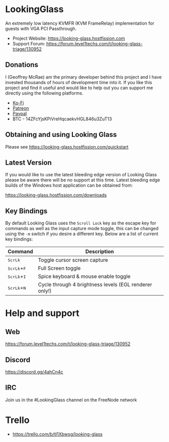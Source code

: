 # LookingGlass
An extremely low latency KVMFR (KVM FrameRelay) implementation for guests with VGA PCI Passthrough.

* Project Website: https://looking-glass.hostfission.com
* Support Forum: https://forum.level1techs.com/t/looking-glass-triage/130952

## Donations

I (Geoffrey McRae) am the primary developer behind this project and I have invested thousands of hours of development time into it.
If you like this project and find it useful and would like to help out you can support me directly using the following platforms.

* [Ko-Fi](https://ko-fi.com/lookingglass)
* [Patreon](https://www.patreon.com/gnif)
* [Paypal](https://www.paypal.com/cgi-bin/webscr?cmd=_s-xclick&hosted_button_id=ESQ72XUPGKXRY)
* BTC - 14ZFcYjsKPiVreHqcaekvHGL846u3ZuT13

## Obtaining and using Looking Glass

Please see https://looking-glass.hostfission.com/quickstart

## Latest Version

If you would like to use the latest bleeding edge version of Looking Glass please be aware there will be no support at this time.
Latest bleeding edge builds of the Windows host application can be obtained from:

https://looking-glass.hostfission.com/downloads

## Key Bindings

By default Looking Glass uses the `Scroll Lock` key as the escape key for commands as well as the input capture mode toggle, this can be changed using the `-m` switch if you desire a different key.
Below are a list of current key bindings:

| Command | Description |
|-|-|
| <kbd>ScrLk</kbd>   | Toggle cursor screen capture |
| <kbd>ScrLk</kbd>+<kbd>F</kbd> | Full Screen toggle |
| <kbd>ScrLk</kbd>+<kbd>I</kbd> | Spice keyboard & mouse enable toggle |
| <kbd>ScrLk</kbd>+<kbd>N</kbd> | Cycle through 4 brightness levels (EGL renderer only!) |

# Help and support

## Web

https://forum.level1techs.com/t/looking-glass-triage/130952

## Discord

https://discord.gg/4ahCn4c

## IRC

Join us in the #LookingGlass channel on the FreeNode network

# Trello

* https://trello.com/b/tI1Xbwsg/looking-glass
